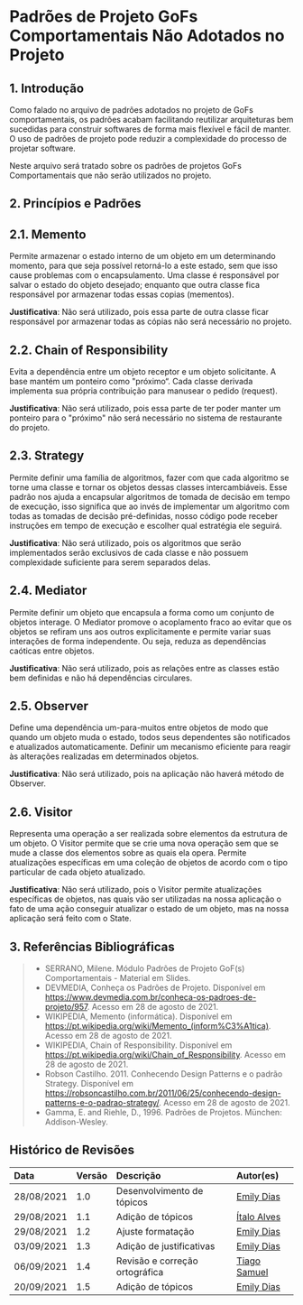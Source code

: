 # Padrões de Projeto GoFs Comportamentais Não Adotados no Projeto

## 1. Introdução

Como falado no arquivo de padrões adotados no projeto de GoFs comportamentais, os padrões acabam facilitando reutilizar arquiteturas bem sucedidas para construir softwares de forma mais flexível e fácil de manter. O uso de padrões de projeto pode reduzir a complexidade do processo de projetar software.

Neste arquivo será tratado sobre os padrões de projetos GoFs Comportamentais que não serão utilizados no projeto.

## 2. Princípios e Padrões

## 2.1. Memento

Permite armazenar o estado interno de um objeto em um determinando momento, para que seja possível retorná-lo a este estado, sem que isso cause problemas com o encapsulamento. Uma classe é responsável por salvar o estado do objeto desejado; enquanto que outra classe fica responsável por armazenar todas essas copias (mementos).

**Justificativa**: Não será utilizado, pois essa parte de outra classe ficar responsável por armazenar todas as cópias não será necessário no projeto.

## 2.2. Chain of Responsibility

Evita a dependência entre um objeto receptor e um objeto solicitante. A base mantém um ponteiro como "próximo“. Cada classe derivada implementa sua própria contribuição para manusear o pedido (request).

**Justificativa**: Não será utilizado, pois essa parte de ter poder manter um ponteiro para o "próximo" não será necessário no sistema de restaurante do projeto.

## 2.3. Strategy

Permite definir uma família de algoritmos, fazer com que cada algoritmo se torne uma classe e tornar os objetos dessas classes intercambiáveis. Esse padrão nos ajuda a encapsular algoritmos de tomada de decisão em tempo de execução, isso significa que ao invés de implementar um algoritmo com todas as tomadas de decisão pré-definidas, nosso código pode receber instruções em tempo de execução e escolher qual estratégia ele seguirá.

**Justificativa**: Não será utilizado, pois os algoritmos que serão implementados serão exclusivos de cada classe e não possuem complexidade suficiente para serem separados delas.

## 2.4. Mediator

Permite definir um objeto que encapsula a forma como um conjunto de objetos interage. O Mediator promove o acoplamento fraco ao evitar que os objetos se refiram uns aos outros explicitamente e permite variar suas interações de forma independente. Ou seja, reduza as dependências caóticas entre objetos.

**Justificativa**: Não será utilizado, pois as relações entre as classes estão bem definidas e não há dependências circulares.

## 2.5. Observer

Define uma dependência um-para-muitos entre objetos de modo que quando um objeto muda o estado, todos seus dependentes são notificados e atualizados automaticamente. Definir um mecanismo eficiente para reagir às alterações realizadas em determinados objetos.

**Justificativa**: Não será utilizado, pois na aplicação não haverá método de Observer.

## 2.6. Visitor

Representa uma operação a ser realizada sobre elementos da estrutura de um objeto. O Visitor permite que se crie uma nova operação sem que se mude a classe dos elementos sobre as quais ela opera. Permite atualizações específicas em uma coleção de objetos de acordo com o tipo particular de cada objeto atualizado.

**Justificativa**: Não será utilizado, pois o Visitor permite atualizações específicas de objetos, nas quais vão ser utilizadas na nossa aplicação o fato de uma ação conseguir atualizar o estado de um objeto, mas na nossa aplicação será feito com o State.

## 3. Referências Bibliográficas

> - SERRANO, Milene. Módulo Padrões de Projeto GoF(s) Comportamentais - Material em Slides.
> - DEVMEDIA, Conheça os Padrões de Projeto. Disponível em <https://www.devmedia.com.br/conheca-os-padroes-de-projeto/957>. Acesso em 28 de agosto de 2021.
> - WIKIPEDIA, Memento (informática). Disponível em <https://pt.wikipedia.org/wiki/Memento_(inform%C3%A1tica)>. Acesso em 28 de agosto de 2021.
> - WIKIPEDIA, Chain of Responsibility. Disponível em <https://pt.wikipedia.org/wiki/Chain_of_Responsibility>. Acesso em 28 de agosto de 2021.
> - Robson Castilho. 2011. Conhecendo Design Patterns e o padrão Strategy. Disponível em <https://robsoncastilho.com.br/2011/06/25/conhecendo-design-patterns-e-o-padrao-strategy/>. Acesso em 28 de agosto de 2021.
> - Gamma, E. and Riehle, D., 1996. Padrões de Projetos. München: Addison-Wesley.

## Histórico de Revisões

| Data       | Versão | Descrição                      | Autor(es)                                       |
| :--------- | :----- | :----------------------------- | :---------------------------------------------- |
| 28/08/2021 | 1.0    | Desenvolvimento de tópicos     | [Emily Dias](https://github.com/emysdias)       |
| 29/08/2021 | 1.1    | Adição de tópicos              | [Ítalo Alves](https://github.com/alvesitalo)    |
| 29/08/2021 | 1.2    | Ajuste formatação              | [Emily Dias](https://github.com/emysdias)       |
| 03/09/2021 | 1.3    | Adição de justificativas       | [Emily Dias](https://github.com/emysdias)       |
| 06/09/2021 | 1.4    | Revisão e correção ortográfica | [Tiago Samuel](https://github.com/tsrrodrigues) |
| 20/09/2021 | 1.5    | Adição de tópicos              | [Emily Dias](https://github.com/emysdias)       |
